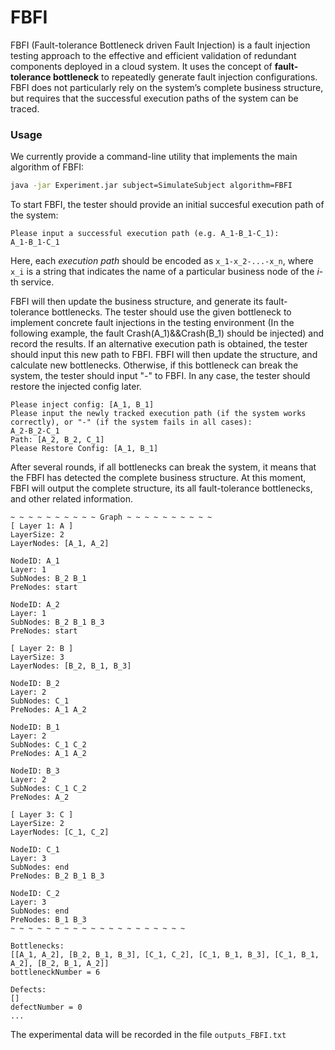 # FBFI

FBFI (Fault-tolerance Bottleneck driven Fault Injection) is a fault injection testing approach to the effective and efficient validation of redundant components deployed in a cloud system. It uses the concept of **fault-tolerance bottleneck** to repeatedly generate fault injection configurations. FBFI does not particularly rely on the system’s complete business structure, but requires that the successful execution paths of the system can be traced.

### Usage

We currently provide a command-line utility that implements the main algorithm of FBFI:

```bash
java -jar Experiment.jar subject=SimulateSubject algorithm=FBFI 
```

To start FBFI, the tester should provide an initial succesful execution path of the system:

```
Please input a successful execution path (e.g. A_1-B_1-C_1):
A_1-B_1-C_1
```

Here, each *execution path* should be encoded as `x_1-x_2-...-x_n`, where `x_i` is a string that indicates the name of a particular business node of the *i*-th service.

FBFI will then update the business structure, and generate its fault-tolerance bottlenecks. The tester should use the given bottleneck to implement concrete fault injections in the testing environment (In the following example, the fault Crash(A_1)&&Crash(B_1) should be injected) and record the results. If an alternative execution path is obtained, the tester should  input this new path to FBFI. FBFI will then update the structure, and calculate new bottlenecks. Otherwise, if this bottleneck can break the system, the tester should input "-" to  FBFI. In any case, the tester should restore the injected config later.

```
Please inject config: [A_1, B_1]
Please input the newly tracked execution path (if the system works correctly), or "-" (if the system fails in all cases):
A_2-B_2-C_1
Path: [A_2, B_2, C_1]
Please Restore Config: [A_1, B_1]
```
After several rounds, if all bottlenecks can break the system, it means that the FBFI has detected  the complete business structure. At this moment, FBFI will output the complete  structure, its all fault-tolerance bottlenecks, and other related information.

```
~ ~ ~ ~ ~ ~ ~ ~ ~ ~ Graph ~ ~ ~ ~ ~ ~ ~ ~ ~ ~
[ Layer 1: A ]
LayerSize: 2
LayerNodes: [A_1, A_2]

NodeID: A_1
Layer: 1
SubNodes: B_2 B_1 
PreNodes: start 

NodeID: A_2
Layer: 1
SubNodes: B_2 B_1 B_3 
PreNodes: start 

[ Layer 2: B ]
LayerSize: 3
LayerNodes: [B_2, B_1, B_3]

NodeID: B_2
Layer: 2
SubNodes: C_1 
PreNodes: A_1 A_2 

NodeID: B_1
Layer: 2
SubNodes: C_1 C_2 
PreNodes: A_1 A_2 

NodeID: B_3
Layer: 2
SubNodes: C_1 C_2 
PreNodes: A_2 

[ Layer 3: C ]
LayerSize: 2
LayerNodes: [C_1, C_2]

NodeID: C_1
Layer: 3
SubNodes: end 
PreNodes: B_2 B_1 B_3 

NodeID: C_2
Layer: 3
SubNodes: end 
PreNodes: B_1 B_3 
~ ~ ~ ~ ~ ~ ~ ~ ~ ~ ~ ~ ~ ~ ~ ~ ~ ~ ~ ~

Bottlenecks: 
[[A_1, A_2], [B_2, B_1, B_3], [C_1, C_2], [C_1, B_1, B_3], [C_1, B_1, A_2], [B_2, B_1, A_2]]
bottleneckNumber = 6

Defects: 
[]
defectNumber = 0
...
```
The experimental data will be recorded in the file `outputs_FBFI.txt`

